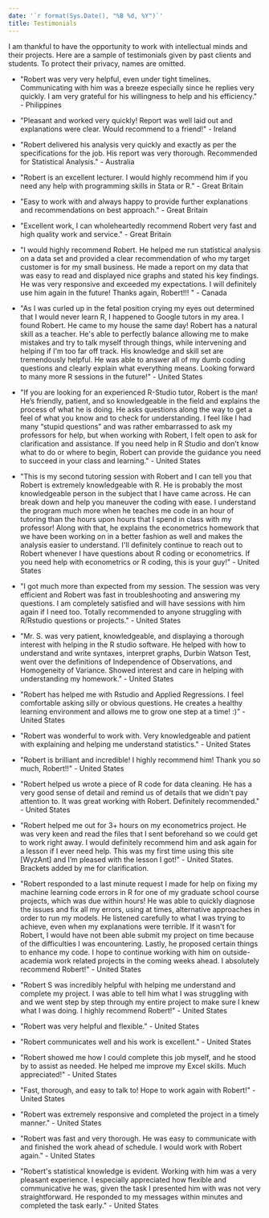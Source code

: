 ```yaml
---
date: '`r format(Sys.Date(), "%B %d, %Y")`'
title: Testimonials
---
```

  
I am thankful to have the opportunity to work with intellectual minds and their projects. Here are a sample of testimonials given by past clients and students. To protect their privacy, names are omitted.

* "Robert was very very helpful, even under tight timelines. Communicating with him was a breeze especially since he replies very quickly. I am very grateful for his willingness to help and his efficiency." - Philippines

* "Pleasant and worked very quickly! Report was well laid out and explanations were clear. Would recommend to a friend!" - Ireland

* "Robert delivered his analysis very quickly and exactly as per the specifications for the job. His report was very thorough. Recommended for Statistical Analysis." - Australia

* "Robert is an excellent lecturer. I would highly recommend him if you need any help with programming skills in Stata or R." - Great Britain

* "Easy to work with and always happy to provide further explanations and recommendations on best approach." - Great Britain

* "Excellent work, I can wholeheartedly recommend Robert very fast and high quality work and service." - Great Britain

* "I would highly recommend Robert. He helped me run statistical analysis on a data set and provided a clear recommendation of who my target customer is for my small business. He made a report on my data that was easy to read and displayed nice graphs and stated his key findings. He was very responsive and exceeded my expectations. I will definitely use him again in the future! Thanks again, Robert!!! " - Canada

* "As I was curled up in the fetal position crying my eyes out determined that I would never learn R, I happened to Google tutors in my area. I found Robert. He came to my house the same day! Robert has a natural skill as a teacher. He's able to perfectly balance allowing me to make mistakes and try to talk myself through things, while intervening and helping if I'm too far off track. His knowledge and skill set are tremendously helpful. He was able to answer all of my dumb coding questions and clearly explain what everything means. Looking forward to many more R sessions in the future!"  - United States

* "If you are looking for an experienced R-Studio tutor, Robert is the man! He’s friendly, patient, and so knowledgeable in the field and explains the process of what he is doing. He asks questions along the way to get a feel of what you know and to check for understanding. I feel like I had many “stupid questions” and was rather embarrassed to ask my professors for help, but when working with Robert, I felt open to ask for clarification and assistance. If you need help in R Studio and don’t know what to do or where to begin, Robert can provide the guidance you need to succeed in your class and learning." - United States

* "This is my second tutoring session with Robert and I can tell you that Robert is extremely knowledgeable with R. He is probably the most knowledgeable person in the subject that I have came across. He can break down and help you maneuver the coding with ease. I understand the program much more when he teaches me code in an hour of tutoring than the hours upon hours that I spend in class with my professor! Along with that, he explains the econometrics homework that we have been working on in a better fashion as well and makes the analysis easier to understand. I'll definitely continue to reach out to Robert whenever I have questions about R coding or econometrics. If you need help with econometrics or R coding, this is your guy!" - United States

* "I got much more than expected from my session. The session was very efficient and Robert was fast in troubleshooting and answering my questions. I am completely satisfied and will have sessions with him again if I need too. Totally recommended to anyone struggling with R/Rstudio questions or projects." - United States

* "Mr. S. was very patient, knowledgeable, and displaying a thorough interest with helping in the R studio software. He helped with how to understand and write syntaxes, interpret graphs, Durbin Watson Test, went over the definitions of Independence of Observations, and Homogeneity of Variance. Showed interest and care in helping with understanding my homework." - United States

* "Robert has helped me with Rstudio and Applied Regressions. I feel comfortable asking silly or obvious questions. He creates a healthy learning environment and allows me to grow one step at a time! :)" - United States

* "Robert was wonderful to work with. Very knowledgeable and patient with explaining and helping me understand statistics." - United States

* "Robert is brilliant and incredible! I highly recommend him! Thank you so much, Robert!!" - United States

* "Robert helped us wrote a piece of R code for data cleaning. He has a very good sense of detail and remind us of details that we didn't pay attention to. It was great working with Robert. Definitely recommended." - United States

* "Robert helped me out for 3+ hours on my econometrics project. He was very keen and read the files that I sent beforehand so we could get to work right away. I would definitely recommend him and ask again for a lesson if I ever need help. This was my first time using this site [WyzAnt] and I’m pleased with the lesson I got!" - United States. Brackets added by me for clarification.

* "Robert responded to a last minute request I made for help on fixing my machine learning code errors in R for one of my graduate school course projects, which was due within hours! He was able to quickly diagnose the issues and fix all my errors, using at times, alternative approaches in order to run my models. He listened carefully to what I was trying to achieve, even when my explanations were terrible. If it wasn't for Robert, I would have not been able submit my project on time because of the difficulties I was encountering. Lastly, he proposed certain things to enhance my code. I hope to continue working with him on outside-academia work related projects in the coming weeks ahead. I absolutely recommend Robert!" - United States

* "Robert S was incredibly helpful with helping me understand and complete my project. I was able to tell him what I was struggling with and we went step by step through my entire project to make sure I knew what I was doing. I highly recommend Robert!"  - United States

* "Robert was very helpful and flexible." - United States

* "Robert communicates well and his work is excellent." - United States

* "Robert showed me how I could complete this job myself, and he stood by to assist as needed. He helped me improve my Excel skills. Much appreciated!" - United States

* "Fast, thorough, and easy to talk to! Hope to work again with Robert!" - United States

* "Robert was extremely responsive and completed the project in a timely manner." - United States

* "Robert was fast and very thorough. He was easy to communicate with and finished the work ahead of schedule. I would work with Robert again." - United States

* "Robert's statistical knowledge is evident. Working with him was a very pleasant experience. I especially appreciated how flexible and communicative he was, given the task I presented him with was not very straightforward. He responded to my messages within minutes and completed the task early." - United States